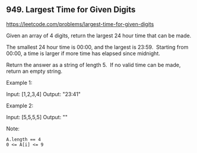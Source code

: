 ## 949. Largest Time for Given Digits

https://leetcode.com/problems/largest-time-for-given-digits

Given an array of 4 digits, return the largest 24 hour time that can be made.

The smallest 24 hour time is 00:00, and the largest is 23:59.  Starting from 00:00, a time is larger if more time has elapsed since midnight.

Return the answer as a string of length 5.  If no valid time can be made, return an empty string.

Example 1:

Input: [1,2,3,4]
Output: "23:41"

Example 2:

Input: [5,5,5,5]
Output: ""

Note:

    A.length == 4
    0 <= A[i] <= 9
